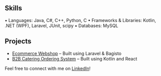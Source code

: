 ## Skills
• Languages: Java, C#, C++, Python, C
• Frameworks & Libraries: Kotlin, .NET (WPF), Laravel, JUnit, scipy
• Databases: MySQL

## Projects
- [Ecommerce Webshop]([link-to-project](https://github.com/anastasijamilenic/praksabagisto)) – Built using Laravel & Bagisto
- [B2B Catering Ordering System]([link-to-project](https://github.com/DejanVukadinovic/cateringOrderingSystem)) – Built using Kotlin and React

Feel free to connect with me on [LinkedIn](www.linkedin.com/in/anđela-radaković-a3332b297)!
